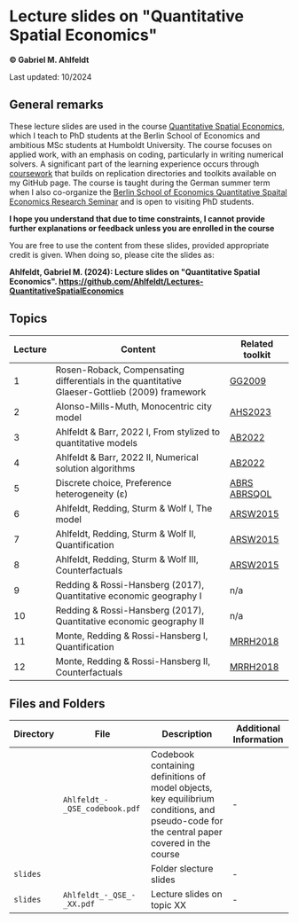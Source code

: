 # Lecture slides on "Quantitative Spatial Economics"

**© Gabriel M. Ahlfeldt**

Last updated: 10/2024

## General remarks

These lecture slides are used in the course [Quantitative Spatial Economics](https://sites.google.com/view/bqse/bqse-teaching), which I teach to PhD students at the Berlin School of Economics and ambitious MSc students at Humboldt University. The course focuses on applied work, with an emphasis on coding, particularly in writing numerical solvers. A significant part of the learning experience occurs through [coursework](https://sites.google.com/view/bqse/bqse-teaching/2024-qse-course) that builds on replication directories and toolkits available on my GitHub page. The course is taught during the German summer term when I also co-organize the [Berlin School of Economics Quantitative Spaital Economics Research Seminar](https://sites.google.com/view/bqse/bqse-seminar) and is open to visiting PhD students.

**I hope you understand that due to time constraints, I cannot provide further explanations or feedback unless you are enrolled in the course**

You are free to use the content from these slides, provided appropriate credit is given. When doing so, please cite the slides as:

**Ahlfeldt, Gabriel M. (2024): Lecture slides on "Quantitative Spatial Economics". https://github.com/Ahlfeldt/Lectures-QuantitativeSpatialEconomics** 

## Topics

| Lecture | Content | Related toolkit |
| ------- | ------- | ------- | 
| 1 | Rosen-Roback, Compensating differentials in the quantitative Glaeser-Gottlieb (2009) framework | [GG2009](https://sites.google.com/view/ahlfeldt/webtools/glaeser-gottlieb-2009-toolkit) |
| 2 | Alonso-Mills-Muth, Monocentric city model | [AHS2023](https://github.com/Ahlfeldt/AHS2023-toolkit) | 
| 3 | Ahlfeldt & Barr, 2022 I, From stylized to quantitative models | [AB2022](https://github.com/Ahlfeldt/AB2022-toolkit) | 
| 4 | Ahlfeldt & Barr, 2022 II, Numerical solution algorithms | [AB2022](https://github.com/Ahlfeldt/AB2022-toolkit) |
| 5 | Discrete choice, Preference heterogeneity (ε) | [ABRS](https://github.com/Ahlfeldt/ABRS-toolkit) [ABRSQOL](https://github.com/Ahlfeldt/ABRSQOL-toolkit) |
| 6 | Ahlfeldt, Redding, Sturm & Wolf I, The model | [ARSW2015](https://github.com/Ahlfeldt/ARSW2015-toolkit) |
| 7 | Ahlfeldt, Redding, Sturm & Wolf II, Quantification | [ARSW2015](https://github.com/Ahlfeldt/ARSW2015-toolkit) |
| 8 | Ahlfeldt, Redding, Sturm & Wolf III, Counterfactuals | [ARSW2015](https://github.com/Ahlfeldt/ARSW2015-toolkit) |
| 9 | Redding & Rossi-Hansberg (2017), Quantitative economic geography I | n/a | 
| 10 | Redding & Rossi-Hansberg (2017), Quantitative economic geography II | n/a | 
| 11 | Monte, Redding & Rossi-Hansberg I, Quantification | [MRRH2018](https://github.com/Ahlfeldt/MRRH2018-toolkit) |
| 12 | Monte, Redding & Rossi-Hansberg II, Counterfactuals | [MRRH2018](https://github.com/Ahlfeldt/MRRH2018-toolkit) |

## Files and Folders

| Directory | File | Description  | Additional Information |
| --- | --- | --- | --- |
|  | `Ahlfeldt_-_QSE_codebook.pdf` | Codebook containing definitions of model objects, key equilibrium conditions, and pseudo-code for the central paper covered in the course  | - |
| `slides` | | Folder slecture slides | -|
| `slides` | `Ahlfeldt_-_QSE_-_XX.pdf` | Lecture slides on topic XX  | - |
